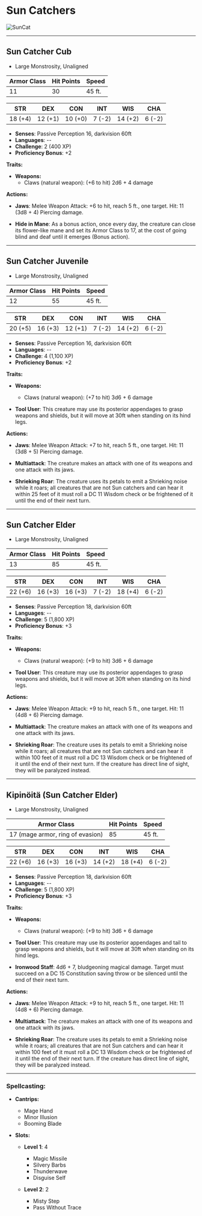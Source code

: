 # **Sun Catchers**

![SunCat](/library/images/SunCat.png)

---

## **Sun Catcher Cub**

- Large Monstrosity, Unaligned

| **Armor Class** | **Hit Points** | **Speed** |
| --------------- | -------------- | --------- |
| 11              | 30             | 45 ft.    |

| **STR** | **DEX** | **CON** | **INT** | **WIS** | **CHA** |
| ------- | ------- | ------- | ------- | ------- | ------- |
| 18 (+4) | 12 (+1) | 10 (+0) | 7 (-2)  | 14 (+2) | 6 (-2)  |

- **Senses**: Passive Perception 16, darkvision 60ft
- **Languages**: --
- **Challenge**: 2 (400 XP)
- **Proficiency Bonus**: +2

**Traits:**

- **Weapons:**
  - Claws (natural weapon): (+6 to hit) 2d6 + 4 damage

**Actions:**

- **Jaws**: Melee Weapon Attack: +6 to hit, reach 5 ft., one target. Hit: 11 (3d8 + 4) Piercing damage.

- **Hide in Mane**: As a bonus action, once every day, the creature can close its flower-like mane and set its Armor Class to 17, at the cost of going blind and deaf until it emerges (Bonus action).

---

## **Sun Catcher Juvenile**

- Large Monstrosity, Unaligned

| **Armor Class** | **Hit Points** | **Speed** |
| --------------- | -------------- | --------- |
| 12              | 55             | 45 ft.    |

| **STR** | **DEX** | **CON** | **INT** | **WIS** | **CHA** |
| ------- | ------- | ------- | ------- | ------- | ------- |
| 20 (+5) | 16 (+3) | 12 (+1) | 7 (-2)  | 14 (+2) | 6 (-2)  |

- **Senses**: Passive Perception 16, darkvision 60ft
- **Languages**: --
- **Challenge**: 4 (1,100 XP)
- **Proficiency Bonus**: +2

**Traits:**

- **Weapons:**

  - Claws (natural weapon): (+7 to hit) 3d6 + 6 damage

- **Tool User**: This creature may use its posterior appendages to grasp weapons and shields, but it will move at 30ft when standing on its hind legs.

**Actions:**

- **Jaws**: Melee Weapon Attack: +7 to hit, reach 5 ft., one target. Hit: 11 (3d8 + 5) Piercing damage.

- **Multiattack**: The creature makes an attack with one of its weapons and one attack with its jaws.

- **Shrieking Roar**: The creature uses its petals to emit a Shrieking noise while it roars; all creatures that are not Sun catchers and can hear it within 25 feet of it must roll a DC 11 Wisdom check or be frightened of it until the end of their next turn.

---

## **Sun Catcher Elder**

- Large Monstrosity, Unaligned

| **Armor Class** | **Hit Points** | **Speed** |
| --------------- | -------------- | --------- |
| 13              | 85             | 45 ft.    |

| **STR** | **DEX** | **CON** | **INT** | **WIS** | **CHA** |
| ------- | ------- | ------- | ------- | ------- | ------- |
| 22 (+6) | 16 (+3) | 16 (+3) | 7 (-2)  | 18 (+4) | 6 (-2)  |

- **Senses**: Passive Perception 18, darkvision 60ft
- **Languages**: --
- **Challenge**: 5 (1,800 XP)
- **Proficiency Bonus**: +3

**Traits:**

- **Weapons:**

  - Claws (natural weapon): (+9 to hit) 3d6 + 6 damage

- **Tool User**: This creature may use its posterior appendages to grasp weapons and shields, but it will move at 30ft when standing on its hind legs.

**Actions:**

- **Jaws**: Melee Weapon Attack: +9 to hit, reach 5 ft., one target. Hit: 11 (4d8 + 6) Piercing damage.

- **Multiattack**: The creature makes an attack with one of its weapons and one attack with its jaws.

- **Shrieking Roar**: The creature uses its petals to emit a Shrieking noise while it roars; all creatures that are not Sun catchers and can hear it within 100 feet of it must roll a DC 13 Wisdom check or be frightened of it until the end of their next turn. If the creature has direct line of sight, they will be paralyzed instead.

---

## **Kipinöitä** (Sun Catcher Elder)

- Large Monstrosity, Unaligned

| **Armor Class**                  | **Hit Points** | **Speed** |
| -------------------------------- | -------------- | --------- |
| 17 (mage armor, ring of evasion) | 85             | 45 ft.    |

| **STR** | **DEX** | **CON** | **INT** | **WIS** | **CHA** |
| ------- | ------- | ------- | ------- | ------- | ------- |
| 22 (+6) | 16 (+3) | 16 (+3) | 14 (+2) | 18 (+4) | 6 (-2)  |

- **Senses**: Passive Perception 18, darkvision 60ft
- **Languages**: --
- **Challenge**: 5 (1,800 XP)
- **Proficiency Bonus**: +3

**Traits:**

- **Weapons:**

  - Claws (natural weapon): (+9 to hit) 3d6 + 6 damage

- **Tool User**: This creature may use its posterior appendages and tail to grasp weapons and shields, but it will move at 30ft when standing on its hind legs.

- **Ironwood Staff**: 4d6 + 7, bludgeoning magical damage. Target must succeed on a DC 15 Constitution saving throw or be silenced until the end of their next turn.

**Actions:**

- **Jaws**: Melee Weapon Attack: +9 to hit, reach 5 ft., one target. Hit: 11 (4d8 + 6) Piercing damage.

- **Multiattack**: The creature makes an attack with one of its weapons and one attack with its jaws.

- **Shrieking Roar**: The creature uses its petals to emit a Shrieking noise while it roars; all creatures that are not Sun catchers and can hear it within 100 feet of it must roll a DC 13 Wisdom check or be frightened of it until the end of their next turn. If the creature has direct line of sight, they will be paralyzed instead.

---

### **Spellcasting:**

- **Cantrips:**

  - Mage Hand
  - Minor Illusion
  - Booming Blade

- **Slots:**

  - **Level 1**: 4

    - Magic Missile
    - Silvery Barbs
    - Thunderwave
    - Disguise Self

  - **Level 2**: 2
    - Misty Step
    - Pass Without Trace

